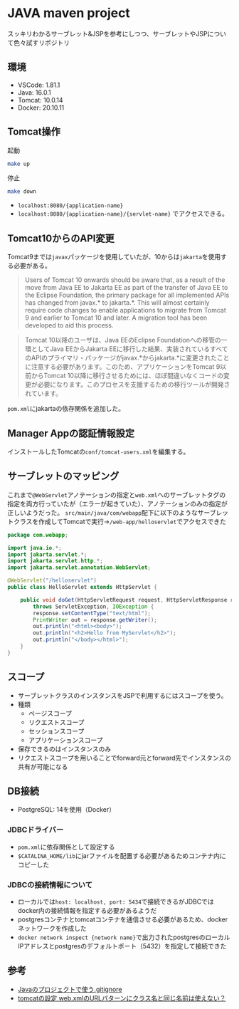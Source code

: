 # JAVA maven project
スッキリわかるサーブレット&JSPを参考にしつつ、サーブレットやJSPについて色々試すリポジトリ

## 環境
- VSCode: 1.81.1
- Java: 16.0.1
- Tomcat: 10.0.14
- Docker: 20.10.11

## Tomcat操作
起動
```bash
make up
```

停止
```bash
make down
```

- `localhost:8080/{application-name}`
- `localhost:8080/{application-name}/{servlet-name}`
でアクセスできる。

## Tomcat10からのAPI変更
Tomcat9までは`javax`パッケージを使用していたが、10からは`jakarta`を使用する必要がある。

> Users of Tomcat 10 onwards should be aware that, as a result of the move from Java EE to Jakarta EE as part of the transfer of Java EE to the Eclipse Foundation, the primary package for all implemented APIs has changed from javax.* to jakarta.*. This will almost certainly require code changes to enable applications to migrate from Tomcat 9 and earlier to Tomcat 10 and later. A migration tool has been developed to aid this process.

> Tomcat 10以降のユーザは、Java EEのEclipse Foundationへの移管の一環としてJava EEからJakarta EEに移行した結果、実装されているすべてのAPIのプライマリ・パッケージがjavax.*からjakarta.*に変更されたことに注意する必要があります。このため、アプリケーションをTomcat 9以前からTomcat 10以降に移行させるためには、ほぼ間違いなくコードの変更が必要になります。このプロセスを支援するための移行ツールが開発されています。

`pom.xml`にjakartaの依存関係を追加した。


## Manager Appの認証情報設定
インストールしたTomcatの`conf/tomcat-users.xml`を編集する。

## サーブレットのマッピング
これまで`@WebServlet`アノテーションの指定と`web.xml`へのサーブレットタグの指定を両方行っていたが（エラーが起きていた）、アノテーションのみの指定が正しいようだった。
`src/main/java/com/webapp`配下に以下のようなサーブレットクラスを作成してTomcatで実行→`/web-app/helloservlet`でアクセスできた

```java
package com.webapp;

import java.io.*;
import jakarta.servlet.*;
import jakarta.servlet.http.*;
import jakarta.servlet.annotation.WebServlet;

@WebServlet("/helloservlet")
public class HelloServlet extends HttpServlet {

    public void doGet(HttpServletRequest request, HttpServletResponse response)
        throws ServletException, IOException {
        response.setContentType("text/html");
        PrintWriter out = response.getWriter();
        out.println("<html><body>");
        out.println("<h2>Hello from MyServlet</h2>");
        out.println("</body></html>");
    }
}
```

## スコープ
- サーブレットクラスのインスタンスをJSPで利用するにはスコープを使う。
- 種類
  - ページスコープ
  - リクエストスコープ
  - セッションスコープ
  - アプリケーションスコープ
- 保存できるのはインスタンスのみ
- リクエストスコープを用いることでforward元とforward先でインスタンスの共有が可能になる

## DB接続
- PostgreSQL: 14を使用（Docker）

### JDBCドライバー
- `pom.xml`に依存関係として設定する
- `$CATALINA_HOME/lib`にjarファイルを配置する必要があるためコンテナ内にコピーした

### JDBCの接続情報について
- ローカルでは`host: localhost, port: 5434`で接続できるがJDBCではdocker内の接続情報を指定する必要があるようだ
- postgresコンテナとtomcatコンテナを通信させる必要があるため、dockerネットワークを作成した
- `docker network inspect {network name}`で出力されたpostgresのローカルIPアドレスとpostgresのデフォルトポート（5432）を指定して接続できた


## 参考
- [Javaのプロジェクトで使う.gitignore](https://qiita.com/tora470/items/d61c3fcb261e48edc996)
- [tomcatの設定 web.xmlのURLパターンにクラス名と同じ名前は使えない？](https://teratail.com/questions/122182)